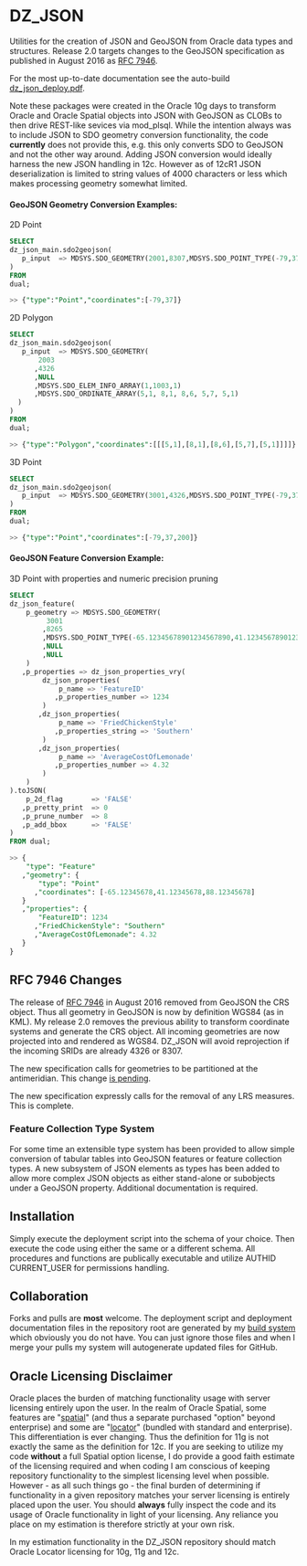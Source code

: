 # DZ_JSON
Utilities for the creation of JSON and GeoJSON from Oracle data types and structures.  Release 2.0 targets changes to the GeoJSON specification as published in August 2016 as [RFC 7946](https://tools.ietf.org/html/rfc7946).

For the most up-to-date documentation see the auto-build [dz_json_deploy.pdf](https://github.com/pauldzy/DZ_JSON/blob/master/dz_json_deploy.pdf).

Note these packages were created in the Oracle 10g days to transform Oracle and Oracle Spatial objects into JSON with GeoJSON as CLOBs to then drive REST-like sevices via mod_plsql.  While the intention always was to include JSON to SDO geometry conversion functionality, the code **currently** does not provide this, e.g. this only converts SDO to GeoJSON and not the other way around.  Adding JSON conversion would ideally harness the new JSON handling in 12c.  However as of 12cR1 JSON deserialization is limited to string values of 4000 characters or less which makes processing geometry somewhat limited.  

#### GeoJSON Geometry Conversion Examples:

2D Point
```sql
SELECT  
dz_json_main.sdo2geojson(
   p_input  => MDSYS.SDO_GEOMETRY(2001,8307,MDSYS.SDO_POINT_TYPE(-79,37,NULL),NULL,NULL) 
)  
FROM  
dual;

>> {"type":"Point","coordinates":[-79,37]}
```

2D Polygon
```sql
SELECT
dz_json_main.sdo2geojson(
   p_input  => MDSYS.SDO_GEOMETRY(
       2003
      ,4326
      ,NULL
      ,MDSYS.SDO_ELEM_INFO_ARRAY(1,1003,1)
      ,MDSYS.SDO_ORDINATE_ARRAY(5,1, 8,1, 8,6, 5,7, 5,1)
  ) 
)  
FROM  
dual;

>> {"type":"Polygon","coordinates":[[[5,1],[8,1],[8,6],[5,7],[5,1]]]]}
```

3D Point
```sql
SELECT  
dz_json_main.sdo2geojson(
   p_input  => MDSYS.SDO_GEOMETRY(3001,4326,MDSYS.SDO_POINT_TYPE(-79,37,200),NULL,NULL) 
)  
FROM  
dual;

>> {"type":"Point","coordinates":[-79,37,200]}
```

#### GeoJSON Feature Conversion Example:

3D Point with properties and numeric precision pruning

```sql
SELECT  
dz_json_feature(  
    p_geometry => MDSYS.SDO_GEOMETRY(
         3001
        ,8265
        ,MDSYS.SDO_POINT_TYPE(-65.12345678901234567890,41.12345678901234567890,88.12345678901234567890)
        ,NULL
        ,NULL
    )  
   ,p_properties => dz_json_properties_vry(  
        dz_json_properties(  
            p_name => 'FeatureID'  
           ,p_properties_number => 1234  
        )  
       ,dz_json_properties(  
            p_name => 'FriedChickenStyle'  
           ,p_properties_string => 'Southern'  
        )  
       ,dz_json_properties(  
            p_name => 'AverageCostOfLemonade'  
           ,p_properties_number => 4.32  
        )  
    )   
).toJSON(  
    p_2d_flag       => 'FALSE'  
   ,p_pretty_print  => 0  
   ,p_prune_number  => 8  
   ,p_add_bbox      => 'FALSE'  
)  
FROM dual;

>> {
    "type": "Feature"
   ,"geometry": {
       "type": "Point"
      ,"coordinates": [-65.12345678,41.12345678,88.12345678]
   }
   ,"properties": {
       "FeatureID": 1234
      ,"FriedChickenStyle": "Southern"
      ,"AverageCostOfLemonade": 4.32
   }
}
```
## RFC 7946 Changes
The release of [RFC 7946](https://tools.ietf.org/html/rfc7946) in August 2016 removed from GeoJSON the CRS object.  Thus all geometry in GeoJSON is now by definition WGS84 (as in KML).  My release 2.0 removes the previous ability to transform coordinate systems and generate the CRS object.  All incoming geometries are now projected into and rendered as WGS84.  DZ_JSON will avoid reprojection if the incoming SRIDs are already 4326 or 8307.  

The new specification calls for geometries to be partitioned at the antimeridian.  This change [is pending](https://github.com/pauldzy/DZ_JSON/issues/2).

The new specification expressly calls for the removal of any LRS measures.  This is complete.

### Feature Collection Type System
For some time an extensible type system has been provided to allow simple conversion of tabular tables into GeoJSON features or feature collection types.  A new subsystem of JSON elements as types has been added to allow more complex JSON objects as either stand-alone or subobjects under a GeoJSON property.  Additional documentation is required.

## Installation
Simply execute the deployment script into the schema of your choice.  Then execute the code using either the same or a different schema.  All procedures and functions are publically executable and utilize AUTHID CURRENT_USER for permissions handling.

## Collaboration
Forks and pulls are **most** welcome.  The deployment script and deployment documentation files in the repository root are generated by my [build system](https://github.com/pauldzy/Speculative_PLSQL_CI) which obviously you do not have.  You can just ignore those files and when I merge your pulls my system will autogenerate updated files for GitHub.

## Oracle Licensing Disclaimer
Oracle places the burden of matching functionality usage with server licensing entirely upon the user.  In the realm of Oracle Spatial, some features are "[spatial](http://download.oracle.com/otndocs/products/spatial/pdf/12c/oraspatitalandgraph_12_fo.pdf)" (and thus a separate purchased "option" beyond enterprise) and some are "[locator](http://download.oracle.com/otndocs/products/spatial/pdf/12c/oraspatialfeatures_12c_fo_locator.pdf)" (bundled with standard and enterprise).  This differentiation is ever changing.  Thus the definition for 11g is not exactly the same as the definition for 12c.  If you are seeking to utilize my code **without** a full Spatial option license, I do provide a good faith estimate of the licensing required and when coding I am conscious of keeping repository functionality to the simplest licensing level when possible.  However - as all such things go - the final burden of determining if functionality in a given repository matches your server licensing is entirely placed upon the user.  You should **always** fully inspect the code and its usage of Oracle functionality in light of your licensing.  Any reliance you place on my estimation is therefore strictly at your own risk.

In my estimation functionality in the DZ_JSON repository should match Oracle Locator licensing for 10g, 11g and 12c.


